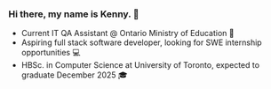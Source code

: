 ### Hi there, my name is Kenny. 👋

- Current IT QA Assistant @ Ontario Ministry of Education 🍎
- Aspiring full stack software developer, looking for SWE internship opportunities 💻
- HBSc. in Computer Science at University of Toronto, expected to graduate December 2025 🎓

<!--
### My Tech Stack

#### Technologies
<p>
  <img alt="http" src="https://user-images.githubusercontent.com/25181517/192107854-765620d7-f909-4953-a6da-36e1ef69eea6.png">
  <img alt="REST" src="https://user-images.githubusercontent.com/25181517/192107858-fe19f043-c502-4009-8c47-476fc89718ad.png">
  <img alt="bootstrap" src="https://user-images.githubusercontent.com/25181517/183898054-b3d693d4-dafb-4808-a509-bab54cf5de34.png">
</p>

#### Languages
  <img alt="html" src="https://user-images.githubusercontent.com/25181517/192158954-f88b5814-d510-4564-b285-dff7d6400dad.png">


<!--
**ychen5601/ychen5601** is a ✨ _special_ ✨ repository because its `README.md` (this file) appears on your GitHub profile.

Here are some ideas to get you started:

- 🔭 I’m currently working on ...
- 🌱 I’m currently learning ...
- 👯 I’m looking to collaborate on ...
- 🤔 I’m looking for help with ...
- 💬 Ask me about ...
- 📫 How to reach me: ...
- 😄 Pronouns: ...
- ⚡ Fun fact: ...
-->
